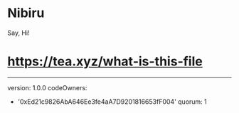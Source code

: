 # Nibiru
Say, Hi!
# https://tea.xyz/what-is-this-file
---
version: 1.0.0
codeOwners:
  - '0xEd21c9826AbA646Ee3fe4aA7D9201816653fF004'
quorum: 1

